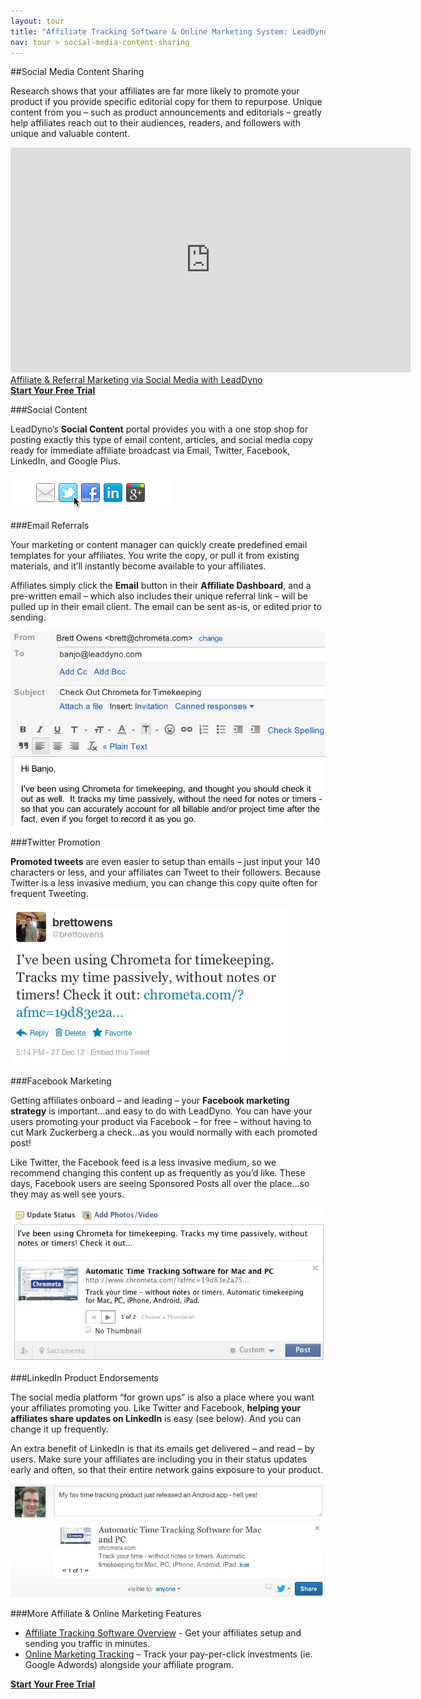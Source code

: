 ```yaml
---
layout: tour
title: "Affiliate Tracking Software & Online Marketing System: LeadDyno"
nav: tour > social-media-content-sharing
---
```


##Social Media Content Sharing

Research shows that your affiliates are far more likely to promote your product if you provide specific editorial copy for them to repurpose. Unique content from you – such as product announcements and editorials – greatly help affiliates reach out to their audiences, readers, and followers with unique and valuable content.

<div>
	<iframe width="640" height="360" src="http://www.youtube.com/embed/of8mBro6YYA?feature=player_embedded" frameborder="0">
	</iframe>
</div>

<div class="tour-video-caption">
 <a href="http://youtu.be/of8mBro6YYAE">Affiliate &amp; Referral Marketing via Social Media with LeadDyno</a>
</div>

<div class="pagination-centered">
  <a class="btn btn-primary btn-large" href="https://app.leaddyno.com/signup">
    <strong>Start Your Free Trial</strong>
  </a>
</div>

###Social Content

LeadDyno’s **Social Content** portal provides you with a one stop shop for posting exactly this type of email content, articles, and social media copy ready for immediate affiliate broadcast via Email, Twitter, Facebook, LinkedIn, and Google Plus.

![social_content_portal](/img/social_content_portal_pt3.png)

###Email Referrals

Your marketing or content manager can quickly create predefined email templates for your affiliates.  You write the copy, or pull it from existing materials, and it’ll instantly become available to your affiliates.

Affiliates simply click the **Email** button in their **Affiliate Dashboard**, and a pre-written email – which also includes their unique referral link – will be pulled up in their email client.  The email can be sent as-is, or edited prior to sending.

![leaddyno_email_copy](/img/leaddyno_email_copy_pt3.jpg)

###Twitter Promotion

**Promoted tweets** are even easier to setup than emails – just input your 140 characters or less, and your affiliates can Tweet to their followers.  Because Twitter is a less invasive medium, you can change this copy quite often for frequent Tweeting.

![leaddyno_tweet_example](/img/leaddyno_tweet_example_pt3.jpg)

###Facebook Marketing

Getting affiliates onboard – and leading – your **Facebook marketing strategy** is important…and easy to do with LeadDyno.  You can have your users promoting your product via Facebook – for free – without having to cut Mark Zuckerberg a check…as you would normally with each promoted post!

Like Twitter, the Facebook feed is a less invasive medium, so we recommend changing this content up as frequently as you’d like.  These days, Facebook users are seeing Sponsored Posts all over the place…so they may as well see yours.

![leaddyno_facebook_example](/img/leaddyno_facebook_example_pt3.jpg)

###LinkedIn Product Endorsements

The social media platform “for grown ups” is also a place where you want your affiliates promoting you.  Like Twitter and Facebook, **helping your affiliates share updates on LinkedIn** is easy (see below).  And you can change it up frequently.

An extra benefit of LinkedIn is that its emails get delivered – and read – by users.  Make sure your affiliates are including you in their status updates early and often, so that their entire network gains exposure to your product.

![leaddyno_linkedin_example](/img/leaddyno_linkedin_example_pt3.jpg)

###More Affiliate & Online Marketing Features

* [Affiliate Tracking Software Overview](/tour/affiliate-tracking-software.html)  - Get your affiliates setup and sending you traffic in minutes.
* [Online Marketing Tracking](/tour/pay-per-click-conversion-tracking.html) – Track your pay-per-click investments (ie. Google Adwords) alongside your affiliate program.

<div class="pagination-centered">
  <a class="btn btn-primary btn-large" href="https://app.leaddyno.com/signup">
    <strong>Start Your Free Trial</strong>
  </a>
</div>